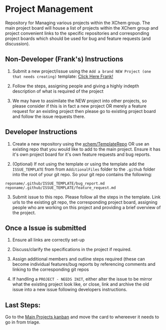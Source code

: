# Project Management
Repository for Managing various projects within the XChem group.
The main project board will house a list of projects within the XChem group and project convenient links to the specific repositories and corresponding project boards which should be used for bug and feature requests (and discussion).

## Non-Developer (Frank's) Instructions

1. Submit a new project/issue using the `Add a brand NEW Project (one that needs creating)` template: 
[Click Here Frank!](https://github.com/xchem/ProjectManagement/issues/new?assignees=&labels=PROJECT+-+NEEDS+INIT&template=add-a-brand-new-project--one-that-needs-creating-.md&title=%5BNEW+PROJECT%5D)

2. Follow the steps, assigning people and giving a highly indepth description of what is required of the project

3. We may have to assimilate the NEW project into other projects, so please consider if this is in fact a new project OR merely a feature request for an existing project then please go to existing project board and follow the issue requests there.

## Developer Instructions

1. Create a new repository using the [xchem/TemplateRepo](https://github.com/xchem/TemplateRepo) OR use an existing repo that you would like to add to the main project. Ensure it has it's own project board for it's own feature requests and bug reports. 

2. (Optional) If not using the template or using the template add the `ISSUE_TEMPLATE` from from `AdditionalFiles` folder to the `.github` folder into the root of your git repo. So your git repo contains the following:
```
reponame/.github/ISSUE_TEMPLATE/bug_report.md
reponame/.github/ISSUE_TEMPLATE/feature_request.md
```

3. Submit issue to this repo. Please follow all the steps in the template. Link urls to the existing git repo, the corresponding project board, assigning people who are working on this project and providing a brief overview of the project. 

## Once a Issue is submitted

1. Ensure all links are correctly set-up

2. Discuss/clarify the specifications in the project if required.

3. Assign additional members and outline steps required (these can become individual features/bug reports by referencing comments and linking to the corresponding git repos

4. If handling a `PROJECT - NEEDS INIT`, either alter the issue to be mirror what the existing project look like, or close, link and archive the old issue into a new issue following developers instructions.

## Last Steps:
Go to the [Main Projects kanban](https://github.com/orgs/xchem/projects/1) and move the card to whereever it needs to go in from triage.

